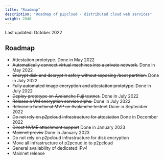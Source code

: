 ```yaml
---
title: "Roadmap"
description: "Roadmap of p2pcloud - distributed cloud web services"
weight: 2040
---
```


Last updated: October 2022

## Roadmap
- ~~Attestation prototype.~~ Done in May 2022
- ~~Automatically connect virtual machines into a private network.~~ Done in May 2022
- ~~Encrypt disk and decrypt it safely without exposing /boot partition.~~ Done in July 2022
- ~~Fully automated image encryption and attestation prototype.~~ Done in July 2022
- ~~Deploy prototype on Avalanche Fuji testnet.~~ Done in July 2022
- ~~Release a VM encryption service alpha.~~ Done in July 2022
- ~~Release a functional MVP on Avalanche testnet~~ Done in September 2022
- ~~Do not rely on p2pcloud infrastructure for attestation~~ Done in December 2022
- ~~Direct NVME attachment support~~ Done in January 2023
- ~~Mainnet previw~~ Done in January 2023
- Do not rely on p2pcloud infrastructure for disk encryption
- Move all infrastructure of p2pcoud.io to p2pcloud
- General availability of dedicated IPv4
- Mainnet release